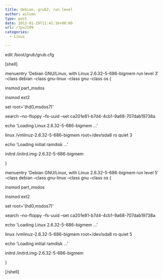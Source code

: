 ```yaml
---
title: debian, grub2, run level
author: wiloon
type: post
date: 2012-01-29T11:41:16+00:00
url: /?p=2189
categories:
  - Linux

---
```

edit /boot/grub/grub.cfg
  
[shell]
  
menuentry 'Debian GNU/Linux, with Linux 2.6.32-5-686-bigmem run level 3&#8242; &#8211;class debian &#8211;class gnu-linux &#8211;class gnu &#8211;class os {
	  
insmod part_msdos
	  
insmod ext2
	  
set root='(hd0,msdos7)'
	  
search &#8211;no-floppy &#8211;fs-uuid &#8211;set ca201e81-b7d4-4cb1-9a68-707dab19738a
	  
echo 'Loading Linux 2.6.32-5-686-bigmem &#8230;'
	  
linux /vmlinuz-2.6.32-5-686-bigmem root=/dev/sda8 ro quiet 3
	  
echo 'Loading initial ramdisk &#8230;'
	  
initrd /initrd.img-2.6.32-5-686-bigmem
  
}

menuentry 'Debian GNU/Linux, with Linux 2.6.32-5-686-bigmem run level 5&#8242; &#8211;class debian &#8211;class gnu-linux &#8211;class gnu &#8211;class os {
	  
insmod part_msdos
	  
insmod ext2
	  
set root='(hd0,msdos7)'
	  
search &#8211;no-floppy &#8211;fs-uuid &#8211;set ca201e81-b7d4-4cb1-9a68-707dab19738a
	  
echo 'Loading Linux 2.6.32-5-686-bigmem &#8230;'
	  
linux /vmlinuz-2.6.32-5-686-bigmem root=/dev/sda8 ro quiet 5
	  
echo 'Loading initial ramdisk &#8230;'
	  
initrd /initrd.img-2.6.32-5-686-bigmem
  
}
  
[/shell]